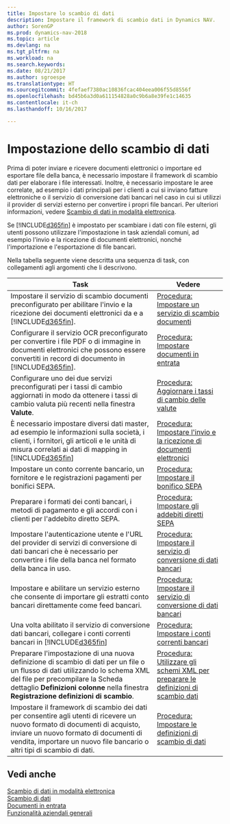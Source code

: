 ```yaml
---
title: Impostare lo scambio di dati
description: Impostare il framework di scambio dati in Dynamics NAV.
author: SorenGP
ms.prod: dynamics-nav-2018
ms.topic: article
ms.devlang: na
ms.tgt_pltfrm: na
ms.workload: na
ms.search.keywords: 
ms.date: 08/21/2017
ms.author: sgroespe
ms.translationtype: HT
ms.sourcegitcommit: 4fefaef7380ac10836fcac404eea006f55d8556f
ms.openlocfilehash: bd45b6a3d0a611154828a0c9b6a8e39fe1c14635
ms.contentlocale: it-ch
ms.lasthandoff: 10/16/2017

---
```

# <a name="setting-up-data-exchange"></a>Impostazione dello scambio di dati
Prima di poter inviare e ricevere documenti elettronici o importare ed esportare file della banca, è necessario impostare il framework di scambio dati per elaborare i file interessati. Inoltre, è necessario impostare le aree correlate, ad esempio i dati principali per i clienti a cui si inviano fatture elettroniche o il servizio di conversione dati bancari nel caso in cui si utilizzi il provider di servizi esterno per convertire i propri file bancari. Per ulteriori informazioni, vedere [Scambio di dati in modalità elettronica](across-data-exchange.md).  

 Se [!INCLUDE[d365fin](includes/d365fin_md.md)] è impostato per scambiare i dati con file esterni, gli utenti possono utilizzare l'impostazione in task aziendali comuni, ad esempio l'invio e la ricezione di documenti elettronici, nonché l'importazione e l'esportazione di file bancari.  

 Nella tabella seguente viene descritta una sequenza di task, con collegamenti agli argomenti che li descrivono.  

|**Task**|**Vedere**|  
|------------|-------------|  
|Impostare il servizio di scambio documenti preconfigurato per abilitare l'invio e la ricezione dei documenti elettronici da e a [!INCLUDE[d365fin](includes/d365fin_md.md)].|[Procedura: Impostare un servizio di scambio documenti](across-how-to-set-up-a-document-exchange-service.md)|  
|Configurare il servizio OCR preconfigurato per convertire i file PDF o di immagine in documenti elettronici che possono essere convertiti in record di documento in [!INCLUDE[d365fin](includes/d365fin_md.md)].|[Procedura: Impostare documenti in entrata](across-how-setup-income-documents.md)|  
|Configurare uno dei due servizi preconfigurati per i tassi di cambio aggiornati in modo da ottenere i tassi di cambio valuta più recenti nella finestra **Valute**.|[Procedura: Aggiornare i tassi di cambio delle valute](finance-how-update-currencies.md)|  
|È necessario impostare diversi dati master, ad esempio le informazioni sulla società, i clienti, i fornitori, gli articoli e le unità di misura correlati ai dati di mapping in [!INCLUDE[d365fin](includes/d365fin_md.md)]|[Procedura: Impostare l'invio e la ricezione di documenti elettronici](across-how-to-set-up-electronic-document-sending-and-receiving.md)|  
|Impostare un conto corrente bancario, un fornitore e le registrazioni pagamenti per bonifici SEPA.|[Procedura: Impostare il bonifico SEPA](finance-how-to-set-up-sepa-credit-transfer.md)|  
|Preparare i formati dei conti bancari, i metodi di pagamento e gli accordi con i clienti per l'addebito diretto SEPA.|[Procedura: Impostare gli addebiti diretti SEPA](finance-how-to-set-up-sepa-direct-debit.md)|  
|Impostare l'autenticazione utente e l'URL del provider di servizi di conversione di dati bancari che è necessario per convertire i file della banca nel formato della banca in uso.|[Procedura: Impostare il servizio di conversione di dati bancari](bank-how-setup-bank-data-conversion-service.md)|  
|Impostare e abilitare un servizio esterno che consente di importare gli estratti conto bancari direttamente come feed bancari.|[Procedura: Impostare il servizio di conversione di dati bancari](bank-how-setup-bank-data-conversion-service.md)|  
|Una volta abilitato il servizio di conversione dati bancari, collegare i conti correnti bancari in [!INCLUDE[d365fin](includes/d365fin_md.md)]|[Procedura: Impostare i conti correnti bancari](bank-how-setup-bank-accounts.md)|  
|Preparare l'impostazione di una nuova definizione di scambio di dati per un file o un flusso di dati utilizzando lo schema XML del file per precompilare la Scheda dettaglio **Definizioni colonne** nella finestra **Registrazione definizioni di scambio**.|[Procedura: Utilizzare gli schemi XML per preparare le definizioni di scambio dati](across-how-to-use-xml-schemas-to-prepare-data-exchange-definitions.md)|  
|Impostare il framework di scambio dei dati per consentire agli utenti di ricevere un nuovo formato di documenti di acquisto, inviare un nuovo formato di documenti di vendita, importare un nuovo file bancario o altri tipi di scambio di dati.|[Procedura: Impostare le definizioni di scambio di dati](across-how-to-set-up-data-exchange-definitions.md)|  

## <a name="see-also"></a>Vedi anche  
[Scambio di dati in modalità elettronica](across-data-exchange.md)  
[Scambio di dati](across-exchange-data.md)   
[Documenti in entrata](across-income-documents.md)  
[Funzionalità aziendali generali](ui-across-business-areas.md)  

